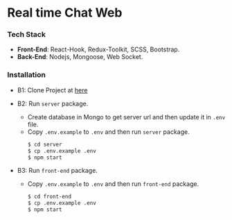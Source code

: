 # Real time Chat Web

### Tech Stack

* **Front-End**: React-Hook, Redux-Toolkit, SCSS, Bootstrap.
* **Back-End**: Nodejs, Mongoose, Web Socket.

### Installation

* B1: Clone Project at [here](https://github.com/trgianghuynh1808/Real-Time-Chat-Web.git)
* B2: Run `server` package.
    
    * Create database in Mongo to get server url and then update it in `.env` file.
    * Copy `.env.example` to `.env` and then run `server` package.
        ```sh
        $ cd server
        $ cp .env.example .env
        $ npm start
        ```
* B3: Run `front-end` package.
    
    * Copy `.env.example` to `.env` and then run `front-end` package.
        ```sh
        $ cd front-end
        $ cp .env.example .env
        $ npm start
        ```

